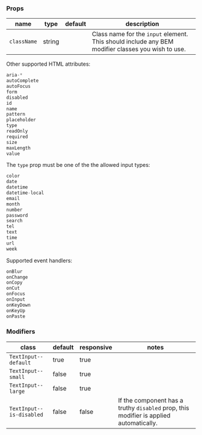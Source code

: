 ### Props

| name | type | default | description |
| ---- | ---- | ------- | ----------- |
| `className` | string | | Class name for the `input` element. This should include any BEM modifier classes you wish to use.

Other supported HTML attributes:
```javascript
aria-*
autoComplete
autoFocus
form
disabled
id
name
pattern
placeholder
type
readOnly
required
size
maxLength
value
```

The `type` prop must be one of the the allowed input types:
```javascript
color
date
datetime
datetime-local
email
month
number
password
search
tel
text
time
url
week
```

Supported event handlers:
```javascript
onBlur
onChange
onCopy
onCut
onFocus
onInput
onKeyDown
onKeyUp
onPaste
```

### Modifiers

| class | default | responsive | notes |
| ----- | ------- | ---------- | ----- |
| `TextInput--default` | true | true | |
| `TextInput--small` | false | true | |
| `TextInput--large` | false | true | |
| `TextInput--is-disabled` | false | false | If the component has a truthy `disabled` prop, this modifier is applied automatically. |
